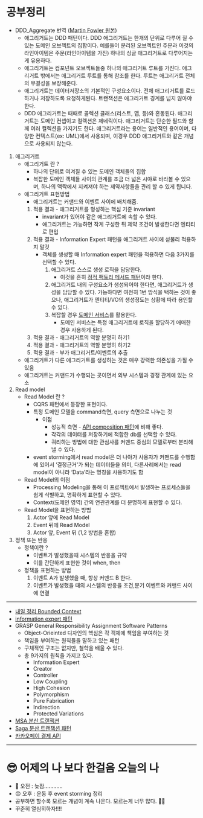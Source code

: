 # 공부정리

- DDD_Aggregate  번역 ([Martin Fowler 원본](https://martinfowler.com/bliki/DDD_Aggregate.html))
    - 애그리거트는 DDD 패턴이다. DDD 애그리거트는 한개의 단위로 다루어 질 수 있는 도메인 오브젝트의 집합이다. 예를들어 분리된 오브젝트인 주문과 이것의 라인아이템은 주문(라인아이템을 가진) 하나의 싱글 애그리거트로 다루어지는게 유용하다.
    - 애그리거트는 컴포넌트 오브젝트들중 하나의 애그리거트 루트를 가진다. 애그리거트 밖에서는 애그리거트 루트를 통해 참조를 한다. 루트는 애그리거트 전체의 무결성을 보장해준다.
    - 애그리거트는 데이터저장소의 기본적인 구성요소이다. 전체 애그리거트를 로드하거나 저장하도록 요청하게된다. 트랜잭션은 애그리거트 경계를 넘지 않아야 한다.
    - DDD 애그리거트는 때때로 콜렉션 클래스(리스트, 맵, 등)와 혼동된다. 애그리거트는 도메인 컨셉이고 컬렉션은 제네릭이다. 애그리거트는 단순한 필드와 함께 여러 컬렉션을 가지기도 한다. 애그리거트라는 용어는 일반적인 용어이며, 다양한 컨텍스트(ex: UML)에서 사용되며, 이경우 DDD 애그리거트와 같은 개념으로 사용되지 않는다.
1. 애그리거트
    - 애그리거트 란 ?
        - 하나의 단위로 여겨질 수 있는 도메인 객체들의 집합
        - 복잡한 도메인 객체들 사이의 관계를 조금 더 넓은 시야로 바라볼 수 있으며, 하나의 맥락에서 지켜져야 하는 제약사항들을 관리 할 수 있게 됩니다.
    - 애그리거트 표현방법
        - 애그리거트는 커맨드와 이벤트 사이에 배치해줌.
        1. 적용 결과 - 애그리거트를 형성하는 핵심 기준 invariant
            - invariant가 있어야 같은 애그리거트에 속할 수 있다.
            - 애그리거트는 가능하면 작게 구성한 뒤 제약 조건이 발생한다면 엔티티로 편입
        2. 적용 결과 - Information Expert 패턴을 애그리거트 사이에 섣불리 적용하지 말것
            - 객체를 생성할 때 Information expert 패턴을 적용하면 다음 3가지를 선택할 수 있다.
                1. 애그리거트 스스로 생성 로직을 담당한다.
                    - 이것을 흔히 [정적 팩토리 메서드 패턴](https://johngrib.github.io/wiki/pattern/static-factory-method/)이라 한다.
                2. 애그리거트 내의 구성요소가 생성되어야 한다면, 애그리거트가 생성을 담당할 수 있다. 가능하다면 여전히 1번 방식을 택하는 것이 좋으나, 애그리거트가 엔티티/VO의 생성정도는 상황에 따라 용인할 수 있다.
                3. 복잡할 경우 [도메인 서비스](https://stackoverflow.com/questions/46338522/what-does-exactly-domain-service-mean-in-ddd-and-how-to-implement-it/68785823#68785823)를 활용한다.
                    - 도메인 서비스는 특정 애그리거트에 로직을 할당하기 애매한 경우 사용하게 된다.
        3. 적용 결과 - 애그리거트의 역할 분명히 하기1
        4. 적용 결과 - 애그리거트의 역할 분명히 하기2
        5. 적용 결과 - 부가 애그리거트/이벤트의 추출
    - 애그리거트가 다른 애그리거트를 생성하는 것은 매우 강력한 의존성을 가질 수 있음
    - 애그리거트는 커맨드가 수행되는 곳이면서 외부 시스템과 경쟁 관계에 있는 요소
2. Read model
    - Read Model 란 ?
        - CQRS 패턴에서 등장한 표현이다.
        - 특정 도메인 모델을 command측면, query 측면으로 나누는 것
            - 이점
                - 성능적 측면 - [API composition 패턴](https://microservices.io/patterns/data/api-composition.html)에 비해 좋다.
                - 각각의 데이터를 저장하기에 적합한 db를 선택할 수 있다.
                - 쿼리하는 방법에 대한 관심사를 커맨드 중심의 모델로부터 분리해낼 수 있다.
        - event storming에서 read model은 더 나아가 사용자가 커맨드를 수행함에 있어서 ‘결정근거'가 되는 데이터들을 의미, 다른사례에서는 read model이 아니라 ‘Data’라는 명칭을 사용하기도 함
    - Read Model의 이점
        - Processing Modeling을 통해 이 프로젝트에서 발생하는 프로세스들을 쉽게 식별하고, 명확하게 표현할 수 있다.
        - Context(도메인 영역) 간의 연관관계를 더 분명하게 표현할 수 있다.
    - Read Model을 표현하는 방법
        1. Actor 앞에 Read Model
        2. Event 뒤에 Read Model
        3. Actor 앞, Event 뒤 (1,2 방법을 혼합)
3. 정책 또는 반응
    - 정책이란 ?
        - 이벤트가 발생했을때 시스템의 반응을 규약
        - 이를 간단하게 표현한 것이 when, then
    - 정책을 표현하는 방법
        1. 이벤트 A가 발생했을 때, 항상 커맨드 B 한다.
        2. 이벤트가 발생했을 때의 시스템의 반응을 조건,분기 이벤트와 커맨드 사이에 연결

---

- [내일 정리 Bounded Context](https://tech.junhabaek.net/ddd-%EC%A0%84%EB%9E%B5%EC%A0%81-%EC%84%A4%EA%B3%84-event-storming-bounded-context%EC%9D%98-%EC%9D%B4%ED%95%B4%EC%99%80-%EC%8B%9D%EB%B3%84-c28713e7fa12)
- [information expert 패턴](https://velog.io/@yyong3519/%EB%94%94%EC%9E%90%EC%9D%B8-%ED%8C%A8%ED%84%B4-Information-expert-%ED%8C%A8%ED%84%B4)
- GRASP General Responsibility Assignment Software Patterns
    - Object-Orieinted 디자인의 핵심은 각 객체에 책임을 부여하는 것
    - 책임을 부여하는 원칙들을 말하고 있는 패턴
    - 구체적인 구조는 없지만, 철학을 배울 수 있다.
    - 총 9가지의 원칙을 가지고 있다.
        - Information Expert
        - Creator
        - Controller
        - Low Coupling
        - High Cohesion
        - Polymorphism
        - Pure Fabrication
        - Indirection
        - Protected Variations
- [MSA 분산 트랜잭션](https://lion-king.tistory.com/entry/MSA-distributed-transaction)
- [Saga 분산 트랜잭션 패턴](https://docs.microsoft.com/ko-kr/azure/architecture/reference-architectures/saga/saga)
- [카카오페이 결제 API](https://developers.kakao.com/docs/latest/ko/kakaopay/single-payment)

---

# 😎 어제의 나 보다 한걸음 오늘의 나

- 👻 오전 : 늦잠…………
- 😍 오후 : 운동 후 event storming 정리
- 공부하면 할수록 모르는 개념이 계속 나온다. 모르는게 너무 많다. 😵‍💫
- 꾸준히 열심히하자!!!!
